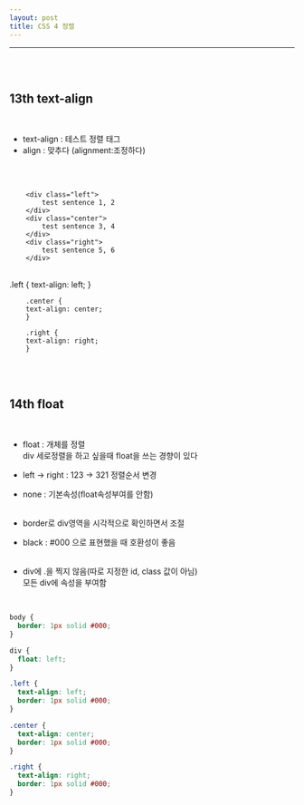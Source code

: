 ```yaml
---
layout: post
title: CSS 4 정렬
---
```


---

<br><br>

## 13th text-align

<br>

- text-align : 테스트 정렬 태그<br>
- align : 맞추다 (alignment:조정하다)<br><br>

<br>

        <div class="left">
            test sentence 1, 2
        </div>
        <div class="center">
            test sentence 3, 4
        </div>
        <div class="right">
            test sentence 5, 6
        </div>

<br>
        .left {
        text-align: left;
        }

        .center {
        text-align: center;
        }

        .right {
        text-align: right;
        }

<br><br>

## 14th float

<br>

- float : 개체를 정렬<br>
  div 세로정렬을 하고 싶을때 float을 쓰는 경향이 있다<br>
- left -> right : 123 -> 321 정렬순서 변경<br>
- none : 기본속성(float속성부여를 안함)<br><br>

- border로 div영역을 시각적으로 확인하면서 조절<br>
- black : #000 으로 표현했을 때 호환성이 좋음<br><br>

- div에 .을 찍지 않음(따로 지정한 id, class 값이 아님)<br>
  모든 div에 속성을 부여함<br>

<br>

```css
body {
  border: 1px solid #000;
}

div {
  float: left;
}

.left {
  text-align: left;
  border: 1px solid #000;
}

.center {
  text-align: center;
  border: 1px solid #000;
}

.right {
  text-align: right;
  border: 1px solid #000;
}
```

<br>
